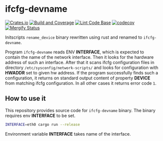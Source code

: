 # ifcfg-devname

[![Crates.io][crates-status]][crates] [![Build and Coverage][build-status]][build] [![Lint Code Base][lint-status]][lint] [![codecov][coverage-status]][coverage] [![Mergify Status][mergify-status]][mergify]

[crates]: https://crates.io/crates/ifcfg-devname
[crates-status]: https://img.shields.io/crates/v/ifcfg-devname.svg

[build]: https://github.com/fedora-sysv/ifcfg-devname/actions/workflows/test.yml
[build-status]: https://github.com/fedora-sysv/ifcfg-devname/actions/workflows/test.yml/badge.svg

[lint]: https://github.com/fedora-sysv/ifcfg-devname/actions/workflows/linter.yml
[lint-status]: https://github.com/fedora-sysv/ifcfg-devname/actions/workflows/linter.yml/badge.svg

[coverage]: https://codecov.io/gh/fedora-sysv/ifcfg-devname
[coverage-status]: https://codecov.io/gh/fedora-sysv/ifcfg-devname/branch/main/graph/badge.svg

[mergify]: https://mergify.io
[mergify-status]: https://img.shields.io/endpoint.svg?url=https://dashboard.mergify.io/badges/fedora-sysv/ifcfg-devname&style=flat

Initscripts `rename_device` binary rewritten using rust and renamed to `ifcfg-devname`.

Program `ifcfg-devname` reads ENV **INTERFACE**, which is expected to contain the name of the network interface. Then it looks for the hardware address of such an interface. After that it scans ifcfg configuration files in directory `/etc/sysconfig/network-scripts/` and looks for configuration with **HWADDR** set to given hw address. If the program successfully finds such a configuration, it returns on standard output content of property **DEVICE** from matching ifcfg configuration. In all other cases it returns error code `1`.

## How to use it

This repository provides source code for `ifcfg-devname` binary. The binary requires env **INTERFACE** to be set.

```sh
INTERFACE=eth0 cargo run --release
```

Environment variable **INTERFACE** takes name of the interface.
